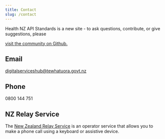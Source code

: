 ```yaml
---
title: Contact
slug: /contact
---
```


Health NZ API Standards is a new site - to ask questions, contribute, or give suggestions, please

[visit the community on Github.](https://github.com/tewhatuora/api-standards)

## Email

[digitalserviceshub@tewhatuora.govt.nz](digitalserviceshub@tewhatuora.govt.nz)

## Phone

0800 144 751

## NZ Relay Service

The [New Zealand Relay Service](https://www.nzrelay.co.nz/index) is an operator service that allows you to make a phone call using a keyboard or assistive device.
